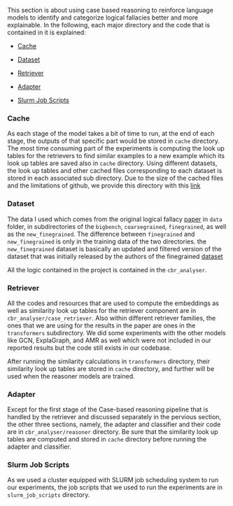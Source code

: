 This section is about using case based reasoning to reinforce language models to identify and categorize logical fallacies better and more explainable. 
In the following, each major directory and the code that is contained in it is explained: 

* [Cache](#cache)

* [Dataset](#dataset)

* [Retriever](#retriever)

* [Adapter](#adapter)

* [Slurm Job Scripts](#slurm-job-scripts)


### Cache
As each stage of the model takes a bit of time to run, at the end of each stage, the outputs of that specific part would be stored in `cache` directory. The most time consuming part of the experiments is computing the look up tables for the retrievers to find similar examples to a new example which its look up tables are saved also in `cache` directory. Using different datasets, the look up tables and other cached files corresponding to each dataset is stored in each associated sub directory. Due to the size of the cached files and the limitations of github, we provide this directory with this [link](https://drive.google.com/file/d/1W6EQuN55DTdaYhc_G2AACgURfihcndjy/view?usp=sharing)


### Dataset

The data I used which comes from the original logical fallacy [paper](https://arxiv.org/abs/2202.13758) in `data` folder, in subdirectories of the `bigbench`, `coarsegrained`, `finegrained`, as well as the `new_finegrained`. The difference between `finegrained` and `new_finegrained` is only in the training data of the two directories. the `new_finegrained` dataset is basically an updated and filtered version of the dataset that was initially released by the authors of the finegrained [dataset](https://arxiv.org/abs/2202.13758)

All the logic contained in the project is contained in the `cbr_analyser`. 

### Retriever

All the codes and resources that are used to compute the embeddings as well as similarity look up tables for the retriever component are in `cbr_analyser/case_retriever`. Also within different retriever families, the ones that we are using for the results in the paper are ones in the `transformers` subdirectory. We did some experiments with the other models like GCN, ExplaGraph, and AMR as well which were not included in our reported results but the code still exists in our codebase. 

After running the similarity calculations in `transformers` directory, their similarity look up tables are stored in `cache` directory, and further will be used when the reasoner models are trained.


### Adapter

Except for the first stage of the Case-based reasoning pipeline that is handled by the retriever and discussed separately in the pervious section, the other three sections, namely, the adapter and classifier and their code are in `cbr_analyser/reasoner` directory. Be sure that the similarity look up tables are computed and stored in `cache` directory before running the adapter and classifier.

### Slurm Job Scripts

As we used a cluster equipped with SLURM job scheduling system to run our experiments, the job scripts that we used to run the experiments are in `slurm_job_scripts` directory.
